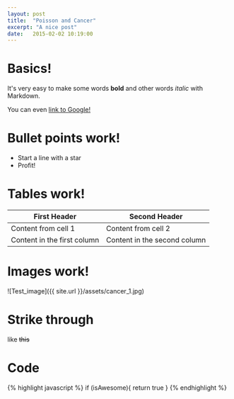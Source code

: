 ```yaml
---
layout: post
title:  "Poisson and Cancer"
excerpt: "A nice post"
date:   2015-02-02 10:19:00
---
```


# Basics!

It's very easy to make some words **bold** and other words *italic* with Markdown. 

You can even [link to Google!](http://google.com)

# Bullet points work!

* Start a line with a star
* Profit!

# Tables work!

First Header | Second Header
------------ | -------------
Content from cell 1 | Content from cell 2
Content in the first column | Content in the second column

# Images work!

![Test_image]({{ site.url }}/assets/cancer_1.jpg)

# Strike through

like ~~this~~

# Code

{% highlight javascript %}
if (isAwesome){
  return true
}
{% endhighlight %}